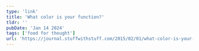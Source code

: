 ```yaml
---
type: 'link'
title: 'What color is your function?'
tldr: ''
pubDate: 'Jan 14 2024'
tags: ['food for thought']
url: 'https://journal.stuffwithstuff.com/2015/02/01/what-color-is-your-function/'
---
```

